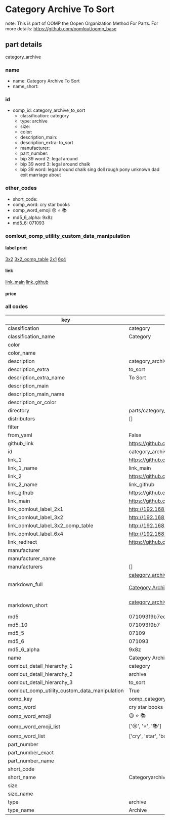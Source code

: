 # Category Archive To Sort  

note: This is part of OOMP the Oopen Organization Method For Parts. For more details: https://github.com/oomlout/oomp_base

##  part details
  



category_archive



### name
* name: Category Archive To Sort
* name_short: 
### id
* oomp_id: category_archive_to_sort
  * classification: category
  * type: archive
  * size: 
  * color: 
  * description_main: 
  * description_extra: to_sort
  * manufacturer: 
  * part_number: 
  * bip 39 word 2: legal around
  * bip 39 word 3: legal around chalk
  * bip 39 word: legal around chalk sing doll rough pony unknown dad exit marriage about

### other_codes
* short_code: 
* oomp_word: cry star books
* oomp_word_emoji :cry: :star: :books:
* md5_6_alpha: 9x8z
* md5_6: 071093






### oomlout_oomp_utility_custom_data_manipulation
#### label print
[3x2](http://192.168.1.245:1112/?label=oomp%209x8z)
[3x2_oomp_table](http://192.168.1.108:1112/?label=oomp%209x8z)
[2x1](http://192.168.1.242:1112/?label=oomp%209x8z)
[6x4](http://192.168.1.55:1112/?label=oomp%209x8z)    

#### link

[link_main](https://github.com/oomlout/oomlout_oomp_version_1_messy/tree/main/parts/category_archive_to_sort) [link_github](https://github.com/oomlout/oomlout_oomp_version_1_messy/tree/main/parts/category_archive_to_sort)                             

#### price







### all codes 
| key | value |  
| --- | --- |  
| classification | category |  
| classification_name | Category |  
| color |  |  
| color_name |  |  
| description | category_archive |  
| description_extra | to_sort |  
| description_extra_name | To Sort |  
| description_main |  |  
| description_main_name |  |  
| description_or_color |   |  
| directory | parts/category_archive_to_sort |  
| distributors | [] |  
| filter |  |  
| from_yaml | False |  
| github_link | https://github.com/oomlout/oomlout_oomp_part_src/tree/main/parts/category_archive_to_sort |  
| id | category_archive_to_sort |  
| link_1 | https://github.com/oomlout/oomlout_oomp_version_1_messy/tree/main/parts/category_archive_to_sort |  
| link_1_name | link_main |  
| link_2 | https://github.com/oomlout/oomlout_oomp_version_1_messy/tree/main/parts/category_archive_to_sort |  
| link_2_name | link_github |  
| link_github | https://github.com/oomlout/oomlout_oomp_version_1_messy/tree/main/parts/category_archive_to_sort |  
| link_main | https://github.com/oomlout/oomlout_oomp_version_1_messy/tree/main/parts/category_archive_to_sort |  
| link_oomlout_label_2x1 | http://192.168.1.242:1112/?label=oomp%209x8z |  
| link_oomlout_label_3x2 | http://192.168.1.245:1112/?label=oomp%209x8z |  
| link_oomlout_label_3x2_oomp_table | http://192.168.1.108:1112/?label=oomp%209x8z |  
| link_oomlout_label_6x4 | http://192.168.1.55:1112/?label=oomp%209x8z |  
| link_redirect | https://github.com/oomlout/oomlout_oomp_version_1_messy/tree/main/parts/category_archive_to_sort |  
| manufacturer |  |  
| manufacturer_name |  |  
| manufacturers | [] |  
| markdown_full | [category_archive_to_sort](none)<br>[](none)<br>[Category Archive To Sort](none)<br><br> |  
| markdown_short | [category_archive_to_sort](none)<br><br> |  
| md5 | 071093f9b7edf4fef1205c944bc30bfb |  
| md5_10 | 071093f9b7 |  
| md5_5 | 07109 |  
| md5_6 | 071093 |  
| md5_6_alpha | 9x8z |  
| name | Category Archive To Sort |  
| oomlout_detail_hierarchy_1 | category |  
| oomlout_detail_hierarchy_2 | archive |  
| oomlout_detail_hierarchy_3 | to_sort |  
| oomlout_oomp_utility_custom_data_manipulation | True |  
| oomp_key | oomp_category_archive_to_sort |  
| oomp_word | cry star books |  
| oomp_word_emoji | :cry: :star: :books: |  
| oomp_word_emoji_list | [':cry:', ':star:', ':books:'] |  
| oomp_word_list | ['cry', 'star', 'books'] |  
| part_number |  |  
| part_number_exact |  |  
| part_number_name |  |  
| short_code |  |  
| short_name | Categoryarchive |  
| size |  |  
| size_name |  |  
| type | archive |  
| type_name | Archive |  
